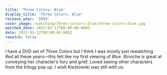 ```yaml
---
title: 'Three Colors: Blue'
display_title: 'Three Colors: Blue'
release_year: '1993'
cover_image: /watching/three-colours-blue/three-colors-blue.jpg
watched_date: 2023-03-12T00:00:00.000Z
date: 2023-03-12T00:00:00.000Z
rewatch: false
---
```

I have a DVD set of _Three Colors_ but I think I was mostly just rewatching _Red_ all these years—this felt like my first viewing of _Blue_. Binoche is great at conveying her character’s fury and grief. Loved seeing other characters from the trilogy pop up. I wish Kieślowski was still with us.
